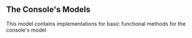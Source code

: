 ## The Console's Models
This model contains implementations for basic functional methods for the console's model
